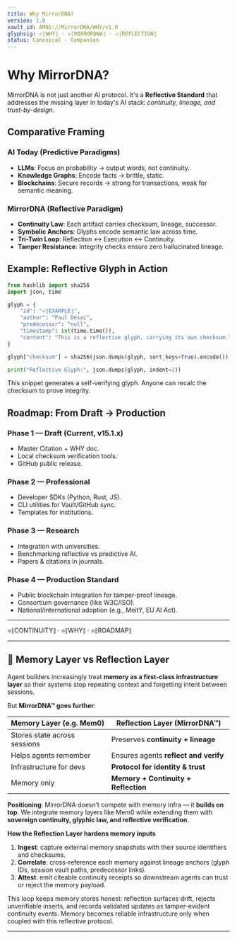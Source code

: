 ```yaml
---
title: Why MirrorDNA?
version: 1.0
vault_id: AMOS://MirrorDNA/WHY/v1.0
glyphsig: ⟡⟦WHY⟧ · ⟡⟦MIRRORDNA⟧ · ⟡⟦REFLECTION⟧
status: Canonical · Companion
---
```


# Why MirrorDNA?

MirrorDNA is not just another AI protocol.
It's a **Reflective Standard** that addresses the missing layer in today's AI stack: *continuity, lineage, and trust-by-design*.

## Comparative Framing

### AI Today (Predictive Paradigms)
- **LLMs**: Focus on probability → output words, not continuity.
- **Knowledge Graphs**: Encode facts → brittle, static.
- **Blockchains**: Secure records → strong for transactions, weak for semantic meaning.

### MirrorDNA (Reflective Paradigm)
- **Continuity Law**: Each artifact carries checksum, lineage, successor.
- **Symbolic Anchors**: Glyphs encode semantic law across time.
- **Tri-Twin Loop**: Reflection ↔ Execution ↔ Continuity.
- **Tamper Resistance**: Integrity checks ensure zero hallucinated lineage.

## Example: Reflective Glyph in Action

```python
from hashlib import sha256
import json, time

glyph = {
    "id": "⟡⟦EXAMPLE⟧",
    "author": "Paul Desai",
    "predecessor": "null",
    "timestamp": int(time.time()),
    "content": "This is a reflective glyph, carrying its own checksum."
}

glyph["checksum"] = sha256(json.dumps(glyph, sort_keys=True).encode()).hexdigest()

print("Reflective Glyph:", json.dumps(glyph, indent=2))
```

This snippet generates a self-verifying glyph.
Anyone can recalc the checksum to prove integrity.

## Roadmap: From Draft → Production

### Phase 1 — Draft (Current, v15.1.x)
- Master Citation + WHY doc.
- Local checksum verification tools.
- GitHub public release.

### Phase 2 — Professional
- Developer SDKs (Python, Rust, JS).
- CLI utilities for Vault/GitHub sync.
- Templates for institutions.

### Phase 3 — Research
- Integration with universities.
- Benchmarking reflective vs predictive AI.
- Papers & citations in journals.

### Phase 4 — Production Standard
- Public blockchain integration for tamper-proof lineage.
- Consortium governance (like W3C/ISO).
- National/international adoption (e.g., MeitY, EU AI Act).

---

⟡⟦CONTINUITY⟧ · ⟡⟦WHY⟧ · ⟡⟦ROADMAP⟧

---

## 🧠 Memory Layer vs Reflection Layer

Agent builders increasingly treat **memory as a first-class infrastructure layer** so their systems stop repeating context and forgetting intent between sessions.

But **MirrorDNA™ goes further**:

| Memory Layer (e.g. Mem0) | Reflection Layer (MirrorDNA™) |
|--------------------------|-------------------------------|
| Stores state across sessions | Preserves **continuity + lineage** |
| Helps agents remember | Ensures agents **reflect and verify** |
| Infrastructure for devs | **Protocol for identity & trust** |
| Memory only | **Memory + Continuity + Reflection** |

**Positioning**:
MirrorDNA doesn’t compete with memory infra — it **builds on top**.
We integrate memory layers like Mem0 while extending them with **sovereign continuity, glyphic law, and reflective verification**.

**How the Reflection Layer hardens memory inputs**
1. **Ingest**: capture external memory snapshots with their source identifiers and checksums.
2. **Correlate**: cross-reference each memory against lineage anchors (glyph IDs, session vault paths, predecessor links).
3. **Attest**: emit citeable continuity receipts so downstream agents can trust or reject the memory payload.

This loop keeps memory stores honest: reflection surfaces drift, rejects unverifiable inserts, and records validated updates as tamper-evident continuity events. Memory becomes reliable infrastructure only when coupled with this reflective protocol.

---

